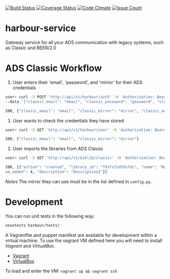 [![Build Status](https://travis-ci.org/adsabs/harbour-service.svg?branch=master)](https://travis-ci.org/adsabs/harbour-service)
[![Coverage Status](https://coveralls.io/repos/adsabs/harbour-service/badge.svg?branch=master&service=github)](https://coveralls.io/github/adsabs/harbour-service?branch=master)
[![Code Climate](https://codeclimate.com/github/adsabs/harbour-service/badges/gpa.svg)](https://codeclimate.com/github/adsabs/harbour-service)
[![Issue Count](https://codeclimate.com/github/adsabs/harbour-service/badges/issue_count.svg)](https://codeclimate.com/github/adsabs/harbour-service)

# harbour-service

Gateway service for all your ADS communication with legacy systems, such as Classic and BEER/2.0

# ADS Classic Workflow

1. User enters their 'email', 'password', and 'mirror' for their ADS credentials
  ```bash
  user> curl -X POST 'http://api/v1/harbour/auth' -H 'Authorization: Bearer <TOKEN>' 
  --data '{"classic_email": "email", "classic_password": "password", "classic_mirror": "mirror"}'
  
  200, {"classic_email": "email", "classic_mirror": "mirror", "classic_authed": true}
  ```

1. User wants to check the credentials they have stored
  ```bash
  user> curl -X GET 'http://api/v1/harbour/user' -H 'Authorization: Bearer <TOKEN>'
  
  200, {"classic_email": "email", "classic_mirror": "mirror"}
  ```

1. User imports the libraries from ADS Classic
  ```bash
  user> curl -X GET 'http://api/v1/biblib/classic' -H 'Authorization: Bearer <TOKEN>'
  
  200, [{"action": "created", "library_id": "fdsfsfsdfdsfds", "name": "Name", "num_added": 4, "description": "Description"}, {"action": "created", "library_id": "dsadsadsadsa", "name": "Name2", "n
um_added": 4, "description": "Description2"}]
  ```

*Notes*
The mirror they can use must be in the list defined in `config.py`.


# Development

You can run unit tests in the following way:
```bash
nosetests harbour/tests/
```

A Vagrantfile and puppet manifest are available for development within a virtual machine. To use the vagrant VM defined here you will need to install *Vagrant* and *VirtualBox*. 

  * [Vagrant](https://docs.vagrantup.com)
  * [VirtualBox](https://www.virtualbox.org)

To load and enter the VM: `vagrant up && vagrant ssh`

